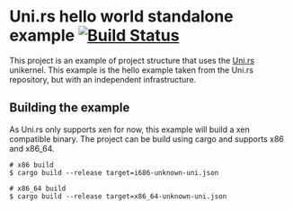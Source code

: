 # Uni.rs hello world standalone example [![Build Status](https://travis-ci.org/uni-rs/hello-standalone.svg)](https://travis-ci.org/uni-rs/hello-standalone)

This project is an example of project structure that uses the
[Uni.rs](https://github.com/uni-rs/uni.rs) unikernel. This example is the hello
example taken from the Uni.rs repository, but with an independent
infrastructure.

## Building the example

As Uni.rs only supports xen for now, this example will build a xen compatible
binary. The project can be build using cargo and supports x86 and x86_64.

```
# x86 build
$ cargo build --release target=i686-unknown-uni.json

# x86_64 build
$ cargo build --release target=x86_64-unknown-uni.json
```
